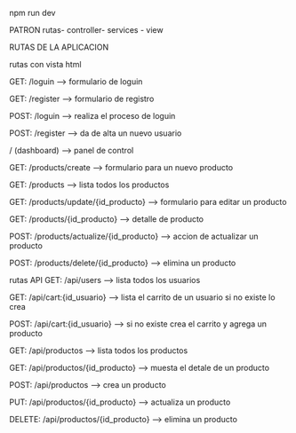 npm run dev

PATRON
rutas- controller- services - view

RUTAS DE LA APLICACION

rutas con vista html

GET: /loguin --> formulario de loguin

GET: /register --> formulario de registro

POST: /loguin --> realiza el proceso de loguin

POST: /register --> da de alta un nuevo usuario


/ (dashboard) --> panel de control

GET: /products/create --> formulario para un nuevo producto

GET: /products --> lista todos los productos

GET: /products/update/{id_producto} --> formulario para editar un producto

GET: /products/{id_producto} --> detalle de producto

POST: /products/actualize/{id_producto} --> accion de actualizar un producto

POST: /products/delete/{id_producto} --> elimina un producto


rutas API
GET: /api/users --> lista todos los usuarios

GET: /api/cart:{id_usuario} --> lista el carrito de un usuario si no existe lo crea

POST: /api/cart:{id_usuario} --> si no existe crea el carrito y agrega un producto


GET: /api/productos --> lista todos los productos

GET: /api/productos/{id_producto} --> muesta el detale de un producto

POST: /api/productos --> crea un producto

PUT: /api/productos/{id_producto} --> actualiza un producto

DELETE: /api/productos/{id_producto} --> elimina un producto

